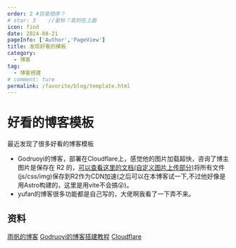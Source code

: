 ```yaml
---
order: 2 #目录顺序？
# star: 3    //星标？高的在上面
icon: find
date: 2024-08-21
pageInfo: ['Author','PageView']
title: 发现好看的模板
category:
  - 博客
tag:
  - 博客搭建
# comment: ture
permalink: /favorite/blog/template.html
---
```



# 好看的博客模板

最近发现了很多好看的博客模板

* Godruoyi的博客，部署在Cloudflare上，感觉他的图片加载超快，咨询了博主图片是保存在 R2 的，[可以查看这里的文档(自定义图片上传部分)](https://godruoyi.com/posts/how-to-build-your-blog/#%E5%B0%86%E8%B5%84%E6%BA%90%E4%B8%8A%E4%BC%A0%E5%88%B0-s3-%E5%8A%A0%E9%80%9F%E8%AE%BF%E9%97%AE)将所有文件(js/css/img)保存到R2作为CDN加速(之后可以在本博客试一下,不过他好像是用Astro构建的，这里是用vite不会搞:open_mouth:)。
* yufan的博客很多功能都是自己写的，大佬啊我看了一下弄不来。
<!-- more -->

## 资料
[雨帆的博客](https://github.com/syhily/yufan.me)
[Godruoyi的博客搭建教程](https://godruoyi.com/posts/how-to-build-your-blog/)
[Cloudflare](https://dash.cloudflare.com/)




